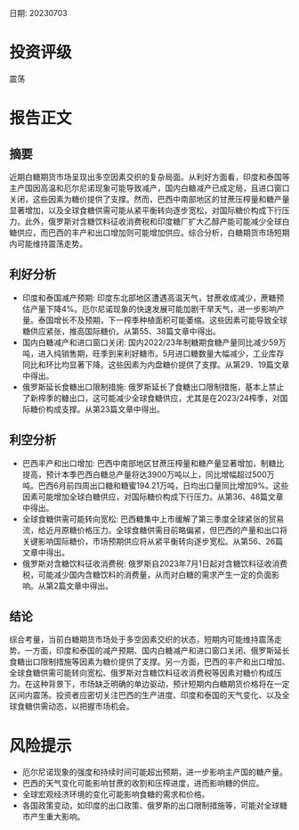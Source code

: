 
日期: 20230703

# 投资评级

震荡

# 报告正文

## 摘要

近期白糖期货市场呈现出多空因素交织的复杂局面。从利好方面看，印度和泰国等主产国因高温和厄尔尼诺现象可能导致减产，国内白糖减产已成定局，且进口窗口关闭，这些因素为糖价提供了支撑。然而，巴西中南部地区的甘蔗压榨量和糖产量显著增加，以及全球食糖供需可能从紧平衡转向逐步宽松，对国际糖价构成下行压力。此外，俄罗斯对含糖饮料征收消费税和印度糖厂扩大乙醇产能可能减少全球白糖供应，而巴西的丰产和出口增加则可能增加供应。综合分析，白糖期货市场短期内可能维持震荡走势。

## 利好分析

* 印度和泰国减产预期: 印度东北部地区遭遇高温天气，甘蔗收成减少，蔗糖预估产量下降4%。厄尔尼诺现象的快速发展可能加剧干旱天气，进一步影响产量。泰国增长不及预期，下一榨季种植面积可能萎缩。这些因素可能导致全球糖供应紧张，推高国际糖价。从第55、38篇文章中得出。
* 国内白糖减产和进口窗口关闭: 国内2022/23年制糖期食糖产量同比减少59万吨，进入纯销售期，旺季到来利好糖市。5月进口糖数量大幅减少，工业库存同比和环比均显著下降。这些因素为内盘糖价提供了支撑。从第29、19篇文章中得出。
* 俄罗斯延长食糖出口限制措施: 俄罗斯延长了食糖出口限制措施，基本上禁止了新榨季的糖出口，这可能减少全球食糖供应，尤其是在2023/24榨季，对国际糖价构成支撑。从第23篇文章中得出。

## 利空分析

* 巴西丰产和出口增加: 巴西中南部地区甘蔗压榨量和糖产量显著增加，制糖比提高，预计本季巴西白糖总产量将达3900万吨以上，同比增幅超过500万吨。巴西6月前四周出口糖和糖蜜194.21万吨，日均出口量同比增加9%。这些因素可能增加全球白糖供应，对国际糖价构成下行压力。从第36、48篇文章中得出。
* 全球食糖供需可能转向宽松: 巴西糖集中上市缓解了第三季度全球紧张的贸易流，给近月原糖价格压力。全球食糖供需目前略偏紧，但巴西的产量和出口将关键影响国际糖价，市场预期供应将从紧平衡转向逐步宽松。从第56、26篇文章中得出。
* 俄罗斯对含糖饮料征收消费税: 俄罗斯自2023年7月1日起对含糖饮料征收消费税，可能减少国内含糖饮料的消费量，从而对白糖的需求产生一定的负面影响。从第2篇文章中得出。

## 结论

综合考量，当前白糖期货市场处于多空因素交织的状态，短期内可能维持震荡走势。一方面，印度和泰国的减产预期、国内白糖减产和进口窗口关闭、俄罗斯延长食糖出口限制措施等因素为糖价提供了支撑。另一方面，巴西的丰产和出口增加、全球食糖供需可能转向宽松、俄罗斯对含糖饮料征收消费税等因素对糖价构成压力。在这种背景下，市场缺乏明确的单边驱动，预计短期内白糖期货价格将在一定区间内震荡。投资者应密切关注巴西的生产进度、印度和泰国的天气变化、以及全球食糖供需动态，以把握市场机会。

# 风险提示

* 厄尔尼诺现象的强度和持续时间可能超出预期，进一步影响主产国的糖产量。
* 巴西的天气变化可能影响甘蔗的收割和压榨进度，进而影响糖的供应。
* 全球宏观经济环境的变化可能影响食糖的需求和价格。
* 各国政策变动，如印度的出口政策、俄罗斯的出口限制措施等，可能对全球糖市产生重大影响。

